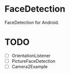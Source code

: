 # FaceDetection
FaceDetection for Android.

# TODO
- [ ] OrientationListener
- [ ] PictureFaceDetection
- [ ] Camera2Example
